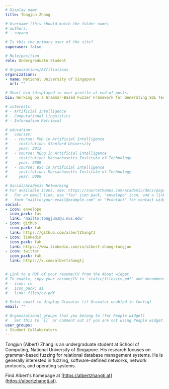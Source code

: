 ```yaml
---
# Display name
title: Tongjun Zhang

# Username (this should match the folder name)
# authors:
# - suyang

# Is this the primary user of the site?
superuser: false

# Role/position
role: Undergraduate Student

# Organizations/Affiliations
organizations:
- name: National University of Singapore
  url: ""

# Short bio (displayed in user profile at end of posts)
bio: Working on a Grammar-Based Fuzzer Framework for Generating SQL Test Cases From Grammar Specifications

# interests:
# - Artificial Intelligence
# - Computational Linguistics
# - Information Retrieval

# education:
#   courses:
#   - course: PhD in Artificial Intelligence
#     institution: Stanford University
#     year: 2012
#   - course: MEng in Artificial Intelligence
#     institution: Massachusetts Institute of Technology
#     year: 2009
#   - course: BSc in Artificial Intelligence
#     institution: Massachusetts Institute of Technology
#     year: 2008

# Social/Academic Networking
# For available icons, see: https://sourcethemes.com/academic/docs/page-builder/#icons
#   For an email link, use "fas" icon pack, "envelope" icon, and a link in the
#   form "mailto:your-email@example.com" or "#contact" for contact widget.
social:
- icon: envelope
  icon_pack: fas
  link: 'mailto:tongjunz@u.nus.edu'
- icon: github
  icon_pack: fab
  link: https://github.com/albertZhangTJ
- icon: linkedin
  icon_pack: fab
  link: https://www.linkedin.com/in/albert-zhang-tongjun
- icon: twitter
  icon_pack: fab
  link: https://x.com/albertzhangtj


# Link to a PDF of your resume/CV from the About widget.
# To enable, copy your resume/CV to `static/files/cv.pdf` and uncomment the lines below.
# - icon: cv
#   icon_pack: ai
#   link: files/cv.pdf

# Enter email to display Gravatar (if Gravatar enabled in Config)
email: ""

# Organizational groups that you belong to (for People widget)
#   Set this to `[]` or comment out if you are not using People widget.
user_groups:
- Student Collaborators
---
```

Tongjun (Albert) Zhang is an undergraduate student at School of Computing, National University of Singapore.
His research focuses on grammar-based fuzzing for relational database management systems. 
He is generally interested in fuzzing, software-defined networks, network protocols, and operating systems.

Find Albert's homepage at [https://albertzhangtj.at](https://albertzhangtj.at).
